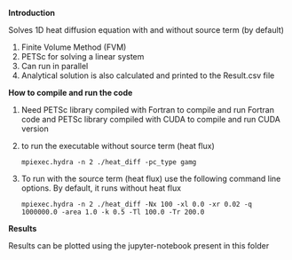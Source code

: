 **Introduction**

Solves 1D heat diffusion equation with and without source term (by default)
1. Finite Volume Method (FVM) 
2. PETSc for solving a linear system
3. Can run in parallel
4. Analytical solution is also calculated and printed to the Result.csv file

 
**How to compile and run the code** 

 1. Need PETSc library compiled with Fortran to compile and run Fortran code and PETSc library compiled with CUDA to compile and run CUDA version
 2. to run the executable without source term (heat flux)
    
    `mpiexec.hydra -n 2 ./heat_diff -pc_type gamg`
 4. To run with the source term (heat flux) use the following command line options. By default, it runs without heat flux 

    `mpiexec.hydra -n 2 ./heat_diff -Nx 100 -xl 0.0 -xr 0.02 -q 1000000.0 -area 1.0 -k 0.5 -Tl 100.0 -Tr 200.0`

 
**Results**

Results can be plotted using the jupyter-notebook present in this folder

